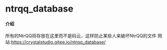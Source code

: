 # ntrqq_database
#### 介绍
所有的NtrQQ将存放在这里而不是码云，这样防止某些人来破坏NtrQQ的文件
网站:https://crystalstudio.gitee.io/ntrqq_database/
